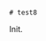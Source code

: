                                                                                                                                                                                                                                                                                                                                   # test8

Init.
